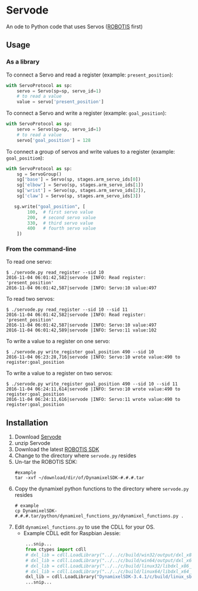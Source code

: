 # Servode
An ode to Python code that uses Servos ([ROBOTIS](https://github.com/ROBOTIS-GIT/DynamixelSDK) first)

## Usage
### As a library
To connect a Servo and read a register (example: `present_position`):
```python
with ServoProtocol as sp:
    servo = Servo(sp=sp, servo_id=1)
    # to read a value
    value = servo['present_position']
```

To connect a Servo and write a register (example: `goal_position`):
```python
with ServoProtocol as sp:
    servo = Servo(sp=sp, servo_id=1)
    # to read a value
    servo['goal_position'] = 128
```

To connect a group of servos and write values to a register (example: `goal_positiom`):
```python
with ServoProtocol as sp:
    sg = ServoGroup()
    sg['base'] = Servo(sp, stages.arm_servo_ids[0])
    sg['elbow'] = Servo(sp, stages.arm_servo_ids[1])
    sg['wrist'] = Servo(sp, stages.arm_servo_ids[2]),
    sg['claw'] = Servo(sp, stages.arm_servo_ids[3])

   sg.write("goal_position", [
        100,  # first servo value
        200,  # second servo value
        330,  # third servo value
        400   # fourth servo value
    ])
```

### From the command-line
To read one servo:
```
$ ./servode.py read_register --sid 10
2016-11-04 06:01:42,582|servode |INFO: Read register: 'present_position'
2016-11-04 06:01:42,587|servode |INFO: Servo:10 value:497
```
To read two servos:
```
$ ./servode.py read_register --sid 10 --sid 11
2016-11-04 06:01:42,582|servode |INFO: Read register: 'present_position'
2016-11-04 06:01:42,587|servode |INFO: Servo:10 value:497
2016-11-04 06:01:42,589|servode |INFO: Servo:11 value:102
```
To write a value to a register on one servo:
```
$ ./servode.py write_register goal_position 490 --sid 10
2016-11-04 06:23:28,716|servode |INFO: Servo:10 wrote value:490 to register:goal_position
```
To write a value to a register on two servos:
```
$ ./servode.py write_register goal_position 490 --sid 10 --sid 11
2016-11-04 06:24:11,614|servode |INFO: Servo:10 wrote value:490 to register:goal_position
2016-11-04 06:24:11,616|servode |INFO: Servo:11 wrote value:490 to register:goal_position
```
## Installation

1. Download [Servode](https://github.com/lashex/servode/archive/master.zip)
2. unzip Servode
2. Download the latest [ROBOTIS SDK](https://github.com/ROBOTIS-GIT/DynamixelSDK/releases)
3. Change to the directory where `servode.py` resides
4. Un-tar the ROBOTIS SDK:
    ```
    #example
    tar -xvf ~/download/dir/of/DynamixelSDK-#.#.#.tar
    ```  
5. Copy the dynamixel python functions to the directory where `servode.py` resides
    ```
    # example
    cp DynamixelSDK-#.#.#.tar/python/dynamixel_functions_py/dynamixel_functions.py .
     ```
6. Edit `dynamixel_functions.py` to use the CDLL for your OS. 
    - Example CDLL edit for Raspbian Jessie: 
    ```python
        ...snip...
        from ctypes import cdll
        # dxl_lib = cdll.LoadLibrary("../../c/build/win32/output/dxl_x86_c.dll") # for windows 32bit
        # dxl_lib = cdll.LoadLibrary("../../c/build/win64/output/dxl_x64_c.dll") # for windows 64bit
        # dxl_lib = cdll.LoadLibrary("../../c/build/linux32/libdxl_x86_c.so")    # for linux 32bit
        # dxl_lib = cdll.LoadLibrary("../../c/build/linux64/libdxl_x64_c.so")    # for linux 64bit
        dxl_lib = cdll.LoadLibrary("DynamixelSDK-3.4.1/c/build/linux_sbc/libdxl_sbc_c.so")    # for linux 32bit sbc
        ...snip...

    ```